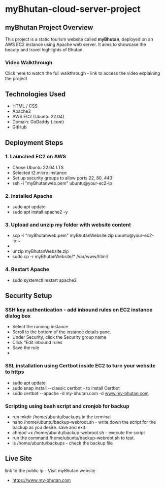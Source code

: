 # myBhutan-cloud-server-project

## myBhutan Project Overview
This project is a static tourism website called **myBhutan**, deployed on an AWS EC2 instance using Apache web server. It aims to showcase the beauty and travel highlights of Bhutan.

### Video Walkthrough
Click here to watch the full walkthrough - link to access the video explaining the project 

##  Technologies Used
- HTML / CSS 
- Apache2
- AWS EC2 (Ubuntu 22.04)
- Domain: GoDaddy (.com)
- GitHub


## Deployment Steps

### 1. Launched EC2 on AWS
- Chose Ubuntu 22.04 LTS
- Selected t2.micro instance
- Set up security groups to allow ports 22, 80, 443
- ssh -i "myBhutanweb.pem" ubuntu@your-ec2-ip

### 2. Installed Apache
- sudo apt update  
- sudo apt install apache2 -y

### 3. Upload and unzip my folder with website content 
- scp -i "myBhutanweb.pem" myBhutanWebsite.zip ubuntu@your-ec2-ip:~
- 
- unzip myBhutanWebsite.zip
- sudo cp -r myBhutanWebsite/* /var/www/html/

### 4. Restart Apache
- sudo systemctl restart apache2


## Security Setup 
### SSH key authentication - add inbound rules on EC2 instance dialog box
- Select the running instance
- Scroll to the bottom of the instance details pane.
- Under Security, click the Security group name
- Click “Edit inbound rules
- Save the rule 
- 

### SSL installation using Certbot inside EC2 to turn your website to https
- sudo apt update
- sudo snap install --classic certbot -  to install Certbot
- sudo certbot --apache -d my-bhutan.com -d www.my-bhutan.com

### Scripting using bash script and cronjob for backup 
-  run mkdir /home/ubuntu/backups in the terminal
-  nano /home/ubuntu/backup-webroot.sh - write down the script for the backup as you desire. save and exit. 
-  chmod +x /home/ubuntu/backup-webroot.sh - execute the script
-  run the command /home/ubuntu/backup-webroot.sh to test.
-  ls /home/ubuntu/backups - check the backup file 


## Live Site
link to the public ip - Visit myBhutan website
- https://www.my-bhutan.com



